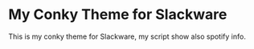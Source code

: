 My Conky Theme for Slackware
============================

This is my conky theme for Slackware, my script show also spotify info.
